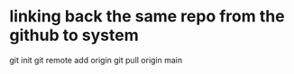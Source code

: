 # linking back the same repo from the github to system
git init
git remote add origin <repo link>
git pull origin main

##